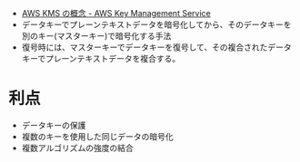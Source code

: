 - [AWS KMS の概念 - AWS Key Management Service](https://docs.aws.amazon.com/ja_jp/kms/latest/developerguide/concepts.html#enveloping)
- データキーでプレーンテキストデータを暗号化してから、そのデータキーを別のキー(マスターキー)で暗号化する手法
- 復号時には、マスターキーでデータキーを復号して、その複合されたデータキーでプレーンテキストデータを複合する。

# 利点
- データキーの保護
- 複数のキーを使用した同じデータの暗号化
- 複数アルゴリズムの強度の結合